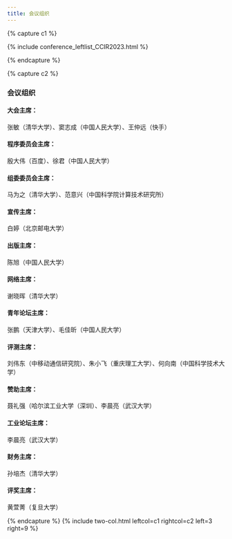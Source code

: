 ```yaml
---
title: 会议组织
---
```


{% capture c1 %}

{% include conference_leftlist_CCIR2023.html %}

{% endcapture %}

{% capture c2 %}

### 会议组织

#### 大会主席：
张敏（清华大学）、窦志成（中国人民大学）、王仲远（快手）
#### 程序委员会主席：
殷大伟（百度）、徐君（中国人民大学）
#### 组委委员会主席：
马为之（清华大学）、范意兴（中国科学院计算技术研究所）

#### 宣传主席：
白婷（北京邮电大学）

#### 出版主席：
陈旭（中国人民大学）

#### 网络主席：
谢晓晖（清华大学）

#### 青年论坛主席：
张鹏（天津大学）、毛佳昕（中国人民大学）

#### 评测主席：
刘伟东（中移动通信研究院）、朱小飞（重庆理工大学）、何向南（中国科学技术大学）

#### 赞助主席：
聂礼强（哈尔滨工业大学（深圳）、李晨亮（武汉大学）

#### 工业论坛主席：
李晨亮（武汉大学）

#### 财务主席：
孙培杰（清华大学）

#### 评奖主席：
黄萱菁（复旦大学）
<!--
<h1 style="text-align: center;">会议组织</h1>

<div style="margin-left: 40%;font-family: 'Times New Roman', 'Microsoft YaHei','serif'">
    <div style="font-weight: bold">大会主席：</div>
    <div>张敏（清华大学）</div>
    <div>窦志成（中国人民大学）</div>
    <div>王仲远（快手）</div>
    <div style="font-weight: bold">程序委员会主席：</div>
    <div>殷大伟（百度）</div>
    <div>徐君（中国人民大学）</div>
    <div style="font-weight: bold"> 组委委员会主席：</div>
    <div>马为之（清华大学）</div>
    <div>范意兴（中国科学院计算技术研究所）</div>
    <div style="font-weight: bold">宣传主席：</div>
    <div>白婷（北京邮电大学）</div>
    <div style="font-weight: bold">出版主席：</div>
    <div>陈旭（中国人民大学）</div>
    <div style="font-weight: bold">网络主席：</div>
    <div>谢晓晖（清华大学）</div>
    <div style="font-weight: bold">青年论坛主席：</div>
    <div>张鹏（天津大学）</div>
    <div>毛佳昕（中国人民大学）</div>
    <div style="font-weight: bold">评测主席：</div>
    <div>刘伟东（中移动通信研究院）</div>
    <div>朱小飞（重庆理工大学）</div>
    <div>何向南（中国科学技术大学）</div>
    <div style="font-weight: bold">赞助主席：</div>
    <div>聂礼强（哈尔滨工业大学（深圳））</div>
    <div>李晨亮（武汉大学）</div>
    <div style="font-weight: bold">产业论坛主席：</div>
    <div>李晨亮（武汉大学）</div>
    <div style="font-weight: bold">财务主席：</div>
    <div>孙培杰（清华大学）</div>
    <div style="font-weight: bold">评奖主席：</div>
    <div>黄萱菁（复旦大学）</div>
</div>
-->

{% endcapture %}
{% include two-col.html leftcol=c1 rightcol=c2 left=3 right=9 %}
